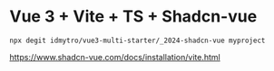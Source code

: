 # Vue 3 + Vite + TS + Shadcn-vue

```
npx degit idmytro/vue3-multi-starter/_2024-shadcn-vue myproject
```

https://www.shadcn-vue.com/docs/installation/vite.html
